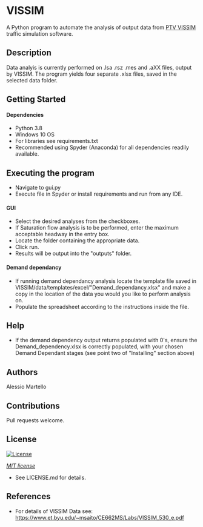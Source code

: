 # VISSIM

A Python program to automate the analysis of output data from [PTV VISSIM](https://www.ptvgroup.com/en/solutions/products/ptv-vissim/) traffic simulation software.

## Description

Data analyis is currently performed on .lsa .rsz .mes and .aXX files, output by VISSIM. The program yields four separate .xlsx files, saved in the selected data folder. 

## Getting Started

#### Dependencies

* Python 3.8
* Windows 10 OS
* For libraries see requirements.txt
* Recommended using Spyder (Anaconda) for all dependencies readily available.

## Executing the program

* Navigate to gui.py
* Execute file in Spyder or install requirements and run from any IDE.

#### GUI
* Select the desired analyses from the checkboxes.
* If Saturation flow analysis is to be performed, enter the maximum acceptable headway in the entry box.
* Locate the folder containing the appropriate data.
* Click run.
* Results will be output into the "outputs" folder.

#### Demand dependancy
* If running demand dependancy analysis locate the template file saved in VISSIM/data/templates/excel/"Demand_dependancy.xlsx" and make a copy in the location of the data you would you like to perform analysis on.
* Populate the spreadsheet according to the instructions inside the file.

## Help

* If the demand dependency output returns populated with 0's, ensure the Demand_dependency.xlsx is correctly populated, with your chosen Demand Dependant stages (see point two of "Installing" section above)

## Authors

Alessio Martello

## Contributions

Pull requests welcome.

## License

[![License](http://img.shields.io/:license-mit-blue.svg?style=flat-square)](http://badges.mit-license.org)

*[MIT license](http://opensource.org/licenses/mit-license.php)*
* See LICENSE.md for details.

## References 
* For details of VISSIM Data see: https://www.et.byu.edu/~msaito/CE662MS/Labs/VISSIM_530_e.pdf